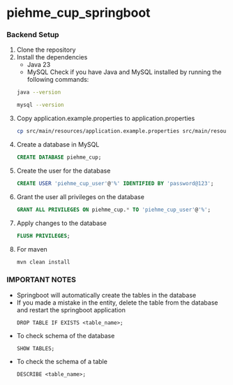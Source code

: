 # piehme_cup_springboot

### Backend Setup
1. Clone the repository
1. Install the dependencies
    - Java 23
    - MySQL
    Check if you have Java and MySQL installed by running the following commands:
    ```bash
    java --version
    ```
    ```bash
    mysql --version
    ```
1. Copy application.example.properties to application.properties
    ```bash
    cp src/main/resources/application.example.properties src/main/resources/application.properties
    ```
1. Create a database in MySQL
    ```sql
    CREATE DATABASE piehme_cup;
    ```
1. Create the user for the database
    ```sql
    CREATE USER 'piehme_cup_user'@'%' IDENTIFIED BY 'password@123';
    ```
1. Grant the user all privileges on the database
    ```sql
   GRANT ALL PRIVILEGES ON piehme_cup.* TO 'piehme_cup_user'@'%';
    ```
1. Apply changes to the database
    ```sql
    FLUSH PRIVILEGES;
    ``` 
1. For maven 
    ```bash
    mvn clean install
    ```
    
### IMPORTANT NOTES
- Springboot will automatically create the tables in the database
- If you made a mistake in the entity, delete the table from the database and restart the springboot application
    ```
    DROP TABLE IF EXISTS <table_name>;
    ```
- To check schema of the database
    ```
    SHOW TABLES;
    ```
- To check the schema of a table
    ```
    DESCRIBE <table_name>;
    ```
